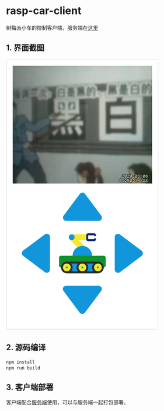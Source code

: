 # rasp-car-client
树梅派小车的控制客户端，服务端在[这里](https://github.com/chengda/rasp-car-server)
## 1. 界面截图
![avator](md/screeshot1.png)

## 2. 源码编译
```
npm install
npm run build
```
## 3. 客户端部署
客户端配合[服务端](https://github.com/chengda/rasp-car-server)使用，可以与服务端一起打包部署。

